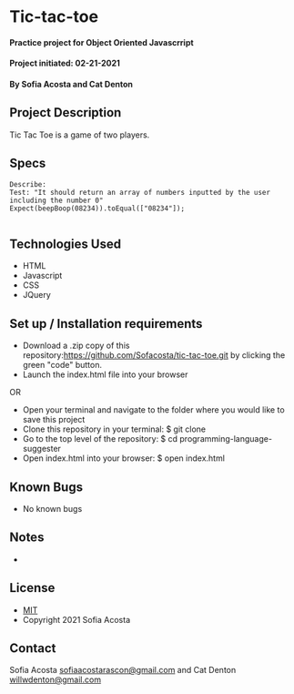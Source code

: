 # Tic-tac-toe
#### Practice project for Object Oriented Javascrript
#### Project initiated: 02-21-2021
#### By Sofia Acosta and Cat Denton 
## Project Description
Tic Tac Toe is a game of two players. 
## Specs
 
```
Describe:  
Test: "It should return an array of numbers inputted by the user including the number 0"
Expect(beepBoop(08234)).toEqual(["08234"]);
 
```
 
## Technologies Used
* HTML
* Javascript
* CSS
* JQuery
## Set up / Installation requirements
* Download a .zip copy of this repository:https://github.com/Sofacosta/tic-tac-toe.git by clicking the green "code" button. 
* Launch the index.html file into your browser
 
OR
 
* Open your terminal and navigate to the folder where you would like to save this project
* Clone this repository in your terminal: $ git clone
* Go to the top level of the repository: $ cd programming-language-suggester
* Open index.html into your browser: $ open index.html
 
## Known Bugs
* No known bugs
## Notes
* 
## License
* [MIT](https://choosealicense.com/licenses/mit)
* Copyright 2021 Sofia Acosta
## Contact
Sofia Acosta sofiaacostarascon@gmail.com and Cat Denton <willwdenton@gmail.com>
 
